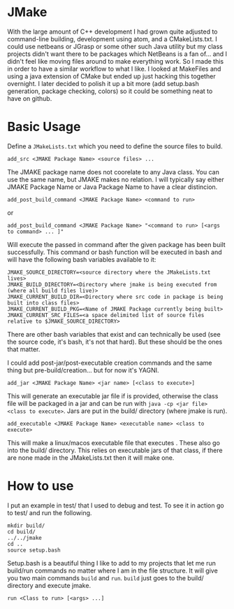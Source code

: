 # JMake
With the large amount of C++ development I had grown quite adjusted to command-line building, development using atom, and a CMakeLists.txt. I could use netbeans or JGrasp or some other such Java utility but my class projects didn't want there to be packages which NetBeans is a fan of... and I didn't feel like moving files around to make everything work.
So I made this in order to have a similar workflow to what I like. I looked at MakeFiles and using a java extension of CMake but ended up just hacking this together overnight. I later decided to polish it up a bit more (add setup.bash generation, package checking, colors) so it could be something neat to have on github.

# Basic Usage
Define a `JMakeLists.txt` which you need to define the source files to build.
```
add_src <JMAKE Package Name> <source files> ...
```
The JMAKE package name does not coorelate to any Java class. You can use the same name, but JMAKE makes no relation. I will typically say either JMAKE Package Name or Java Package Name to have a clear distincion.

```
add_post_build_command <JMAKE Package Name> <command to run>
```
or
```
add_post_build_command <JMAKE Package Name> "<command to run> [<args to command> ... ]"
```
Will execute the passed in command after the given package <JMAKE Package Name> has been built successfully.
This command or bash function will be executed in bash and will have the following bash variables available to it:
```
JMAKE_SOURCE_DIRECTORY=<source directory where the JMakeLists.txt lives>
JMAKE_BUILD_DIRECTORY=<Directory where jmake is being executed from (where all build files live)>
JMAKE_CURRENT_BUILD_DIR=<Directory where src code in package is being built into class files>
JMAKE_CURRENT_BUILD_PKG=<Name of JMAKE Package currently being built>
JMAKE_CURRENT_SRC_FILES=<a space delimited list of source files relative to $JMAKE_SOURCE_DIRECTORY>
```
There are other bash variables that exist and can technically be used (see the source code, it's bash, it's not that hard).
But these should be the ones that matter.

I could add post-jar/post-executable creation commands and the same thing but pre-build/creation... but for now it's YAGNI.

```
add_jar <JMAKE Package Name> <jar name> [<class to execute>]
```
This will generate an executable jar file if <class to execute> is provided, otherwise the class file will be packaged in a jar and can be run with `java -cp <jar file> <class to execute>`. Jars are put in the build/ directory (where jmake is run).

```
add_executable <JMAKE Package Name> <executable name> <class to execute>
```
This will make a linux/macos executable file that executes <class to execute>. These also go into the build/ directory. This relies on executable jars of that class, if there are none made in the JMakeLists.txt then it will make one.

# How to use
I put an example in test/ that I used to debug and test. To see it in action go to test/ and run the following.
```
mkdir build/
cd build/
../../jmake
cd ..
source setup.bash
```
Setup.bash is a beautiful thing I like to add to my projects that let me run build/run commands no matter where I am in the file structure. It will give you two main commands `build` and `run`. `build` just goes to the build/ directory and execute jmake.
```
run <Class to run> [<args> ...]
```
